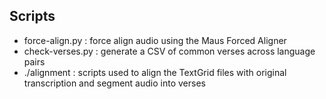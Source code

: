 ## Scripts

- force-align.py : force align audio using the Maus Forced Aligner
- check-verses.py : generate a CSV of common verses across language pairs
- ./alignment : scripts used to align the TextGrid files with original transcription and segment audio into verses
